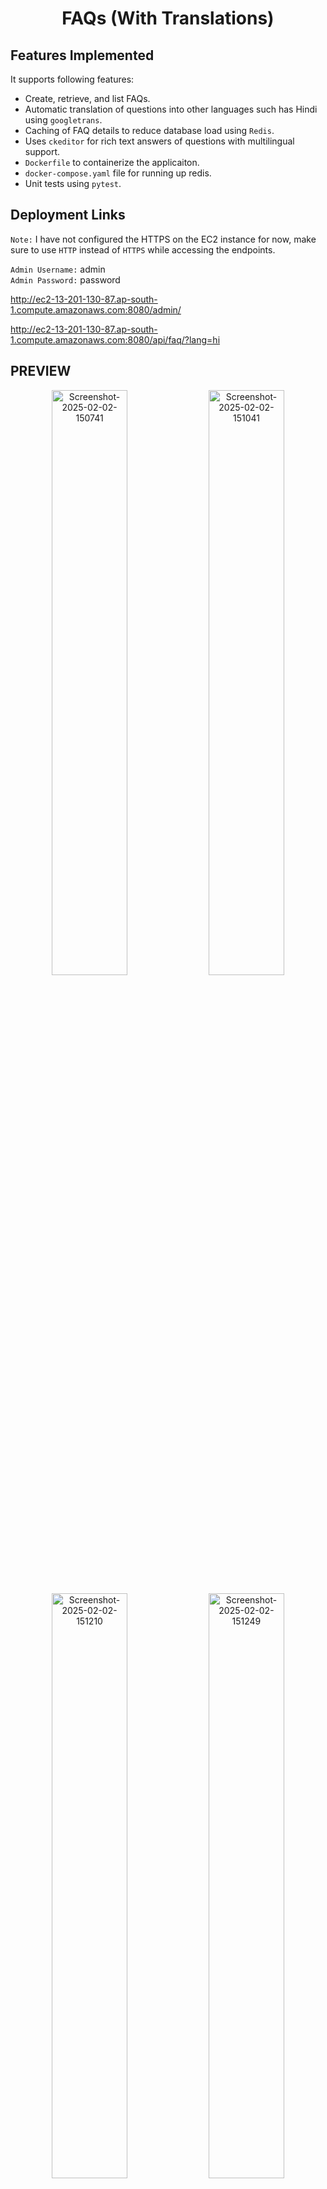 <h1 align="center">FAQs (With Translations)</h1>


<h2>Features Implemented</h2>

It supports following features:

- Create, retrieve, and list FAQs.
- Automatic translation of questions into other languages such has Hindi using `googletrans`.
- Caching of FAQ details to reduce database load using `Redis`.
- Uses `ckeditor` for rich text answers of questions with multilingual support.
- `Dockerfile` to containerize the applicaiton.
- `docker-compose.yaml` file for running up redis.
- Unit tests using `pytest`.

<h2> Deployment Links </h2>

`Note:` I have not configured the HTTPS on the EC2 instance for now, make sure to use `HTTP` instead of `HTTPS` while accessing the endpoints.

`Admin Username:` admin
<br>
`Admin Password:` password

http://ec2-13-201-130-87.ap-south-1.compute.amazonaws.com:8080/admin/

http://ec2-13-201-130-87.ap-south-1.compute.amazonaws.com:8080/api/faq/?lang=hi



<h2>PREVIEW</h2>

<p align="center">
<img src="https://ucarecdn.com/8c9d9d14-fed1-4015-8d71-360ecfc31a18/Screenshot20250202150741.png" alt="Screenshot-2025-02-02-150741" width="49%">
<img src="https://ucarecdn.com/dd7e44a5-4500-46f7-8325-5a22bf39064a/Screenshot20250202151321.png" alt="Screenshot-2025-02-02-151041" width="49%">
</p>
<p align="center">
<img src="https://ucarecdn.com/49b7dd2e-fe73-4df4-8e22-b0d8f02052e5/Screenshot20250202151210.png" alt="Screenshot-2025-02-02-151210" width="49%">
<img src="https://ucarecdn.com/325105b0-f446-4480-863b-ac07ba3a8cf8/Screenshot20250202151249.png" alt="Screenshot-2025-02-02-151249" width="49%">
</p>
<p align="center">
<img src="https://ucarecdn.com/c8c47f0e-6891-4844-a7c2-b2ea1153df1b/Screenshot20250202151041.png" alt="Screenshot-2025-02-02-151321" width="49%">
</p>

<h2>Installation using Docker Compose</h2>

Follow these steps to set up and run FAQ Translation APIs using Docker Compose:

**Prerequisites:**

- Make sure you have Docker and Docker Compose installed on your machine. If not, you can [install them here](https://docs.docker.com/compose/install/).

**1. Clone the Repository:**

Clone the FAQ Translation repository to your local machine using the following command:

```bash
git clone https://github.com/Ratnesh2003/FAQ-System
```

**2. Navigate to the project directory:**

```bash
cd faq
```

**3. Start the Containers:**

Build and start the Docker containers using the following command:

```bash
docker-compose up --build
```

This command will pull necessary images, build all the services, and start the containers.

**5. Access the FAQ System APIs:**

Once the containers are up and running, you can access the application in your web browser using the following URL:

- **Backend:** [http://localhost:8000](http://localhost:8000)


**Default Admin Credentials:**

Use the following credentials to access the admin panel:

- **Username:** admin
- **Password:** password


<h2>Installation without Docker Compose</h2>

Follow these steps to set up and run FAQ Translation APIs without Docker Compose:

**Prerequisites:**

1. **Python:** Make sure you have Python installed on your machine. If not, you can [install it here](https://www.geeksforgeeks.org/download-and-install-python-3-latest-version/).

2. **Redis:** Make sure you have Redis installed on your machine. If not, you can [install it here](https://redis.io/download).

**Getting Started:**

**1. Clone the Repository:**

Clone the repository to your local machine using the following command:

```bash
git clone https://github.com/Ratnesh2003/FAQ-System
```

**2. Navigate to the project directory:**

```bash
cd faq
```

**3. Create and Activate a Virtual Environment:**

```bash
pip install virtualenv
virtualenv venv
venv/scripts/activate  # On Windows
source venv/bin/activate  # On Linux and macOS
```

**4. Install the Dependencies:**

```bash
pip install -r requirements.txt
```

**5. Create the Database:**

Create a PostgreSQL database and connect to it by entering credentials in .env file, once connected run the migrate command:

```bash
python manage.py migrate
```

**6. Create a Superuser:**

**You can create a superuser account executing the following commands:**

```bash
python manage.py createsuperuer
```

A prompt will appear asking for email followed by password.

**Alternatively, you can create a superuser by using the following custom command:**

```bash
python manage.py add_superuser --email <email> --password <password>
```

**7. Run the Backend Server:**

```bash
python manage.py runserver
```

**Access the endpoints in your web browaer:** [http://localhost:8000](http://localhost:8000)

**Access the Django Admin Panel, go to:** [http://localhost:8000/admin](http://localhost:8000/admin)

Use the superuser credentials to login.

These steps will get you up and running with the FAQ System on your local machine.

